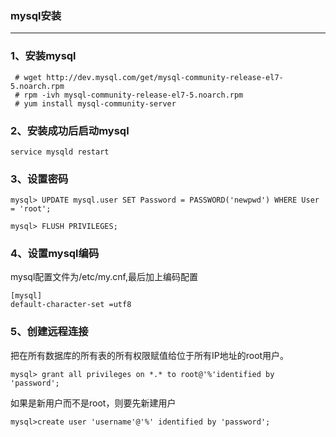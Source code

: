 ### mysql安装 ###
----

### 1、安装mysql

```
 # wget http://dev.mysql.com/get/mysql-community-release-el7-5.noarch.rpm
 # rpm -ivh mysql-community-release-el7-5.noarch.rpm
 # yum install mysql-community-server
```

### 2、安装成功后启动mysql

```
service mysqld restart
```

### 3、设置密码

```
mysql> UPDATE mysql.user SET Password = PASSWORD('newpwd') WHERE User = 'root';

mysql> FLUSH PRIVILEGES;
```

### 4、设置mysql编码

mysql配置文件为/etc/my.cnf,最后加上编码配置

```
[mysql]
default-character-set =utf8
```

### 5、创建远程连接

把在所有数据库的所有表的所有权限赋值给位于所有IP地址的root用户。

```
mysql> grant all privileges on *.* to root@'%'identified by 'password';
```

如果是新用户而不是root，则要先新建用户

```
mysql>create user 'username'@'%' identified by 'password';  
```
